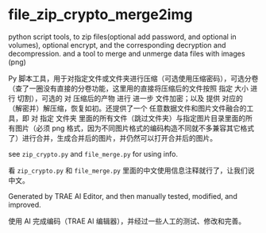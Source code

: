 # file_zip_crypto_merge2img
python script tools, to zip files(optional add password, and optional in volumes), optional encrypt, and the corresponding decryption and decompression. and a tool to merge and unmerge data files with images (png)

Py 脚本工具，用于对指定文件或文件夹进行压缩（可选使用压缩密码），可选分卷（查了一圈没有直接的分卷功能，这里用的直接将压缩后的文件按照 指定 大小 进行 切割），可选的 对 压缩后的产物 进行 进一步 文件加密；以及 提供 对应的 （解密并）解压缩，恢复如初。还提供了一个 任意数据文件和图片文件融合的工具，即 对 指定 文件夹 里面的所有文件（跳过文件夹）与指定图片目录里面的所有图片（必须 png 格式，因为不同图片格式的编码构造不同就不多兼容其它格式了）进行合并，生成合并后的图片，并仍然可以打开合并后的图片。



see `zip_crypto.py` and `file_merge.py` for using info.

看 `zip_crypto.py` 和 `file_merge.py` 里面的中文使用信息注释就行了，让我们说中文。



Generated by TRAE AI Editor, and then manually tested, modified, and improved.

使用 AI 完成编码（TRAE AI 编辑器），并经过一些人工的测试、修改和完善。
